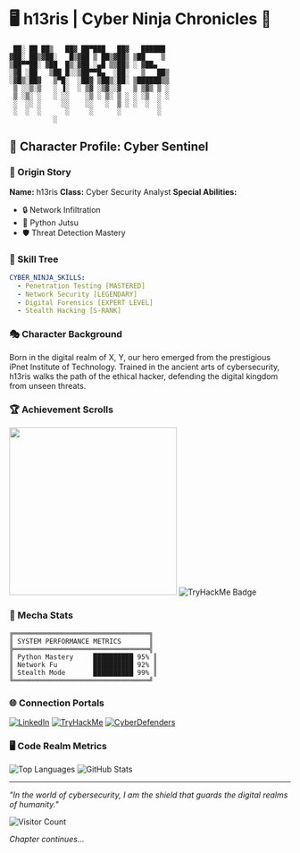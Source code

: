 # 🖥️ h13ris | Cyber Ninja Chronicles 🥷

```
 ██░ ██ ██▒   ██▓ ██▀███   ██▓   ██████  
▓██░ ██▒▓██░   █▒▓██ ▒ ██▒▓██▒ ▒██    ▒  
▒██▀▀██░ ▓██  █▒░▓██ ░▄█ ▒▒██▒ ░ ▓██▄    
░▓█ ░██   ▒██ █░░▒██▀▀█▄  ░██░   ▒   ██▒ 
░▓█▒░██▓   ▒▀█░  ░██▓ ▒██▒░██░ ▒██████▒▒ 
 ▒ ░░▒░▒   ░ ▐░  ░ ▒▓ ░▒▓░░▓   ▒ ▒▓▒ ▒ ░ 
 ▒ ░▒░ ░   ░ ░░    ░▒ ░ ▒░ ▒ ░ ░ ░▒  ░ ░ 
 ░  ░░ ░     ░░    ░░   ░  ▒ ░ ░  ░  ░   
 ░  ░  ░      ░     ░      ░         ░   
           ░                             
```

## 🌟 Character Profile: Cyber Sentinel

### 📜 Origin Story

**Name:** h13ris
**Class:** Cyber Security Analyst
**Special Abilities:** 
- 🔒 Network Infiltration
- 🐍 Python Jutsu
- 🛡️ Threat Detection Mastery

### 🏅 Skill Tree

```yaml
CYBER_NINJA_SKILLS:
  - Penetration Testing [MASTERED]
  - Network Security [LEGENDARY]
  - Digital Forensics [EXPERT LEVEL]
  - Stealth Hacking [S-RANK]
```

### 🎭 Character Background

Born in the digital realm of X, Y, our hero emerged from the prestigious iPnet Institute of Technology. Trained in the ancient arts of cybersecurity, h13ris walks the path of the ethical hacker, defending the digital kingdom from unseen threats.

### 🏆 Achievement Scrolls

<img src="https://cyberdefenders-storage.s3.me-central-1.amazonaws.com/profile-badges/h13ris.png" width="300" />
<img src="https://tryhackme-badges.s3.amazonaws.com/h13ris.png" alt="TryHackMe Badge" />


### 🤖 Mecha Stats

```
╔══════════════════════════════════╗
║ SYSTEM PERFORMANCE METRICS       ║
╠══════════════════════════════════╣
║ Python Mastery     ██████████ 95% ║
║ Network Fu         ██████████ 92% ║
║ Stealth Mode       ██████████ 99% ║
╚══════════════════════════════════╝
```

### 🌐 Connection Portals

[![LinkedIn](https://img.shields.io/badge/LINKEDIN-ACTIVATE-blue?style=for-the-badge&logo=linkedin)](https://www.linkedin.com/in/h13ris/)
[![TryHackMe](https://img.shields.io/badge/TRYHACKME-ENGAGE-black?style=for-the-badge&logo=tryhackme)](https://tryhackme.com/p/h13ris)
[![CyberDefenders](https://img.shields.io/badge/CYBERDEFENDERS-CONNECT-red?style=for-the-badge&logo=cybersecurity)](https://cyberdefenders.org/p/h13ris)

### 🖥️ Code Realm Metrics

![Top Languages](https://github-readme-stats.vercel.app/api/top-langs/?username=RaffeeJoffer&layout=compact&theme=dark)
![GitHub Stats](https://github-readme-stats.vercel.app/api?username=RaffeeJoffer&show_icons=true&theme=dark)

---

*"In the world of cybersecurity, I am the shield that guards the digital realms of humanity."*

![Visitor Count](https://komarev.com/ghpvc/?username=RaffeeJoffer&color=blueviolet)

*Chapter continues...*
